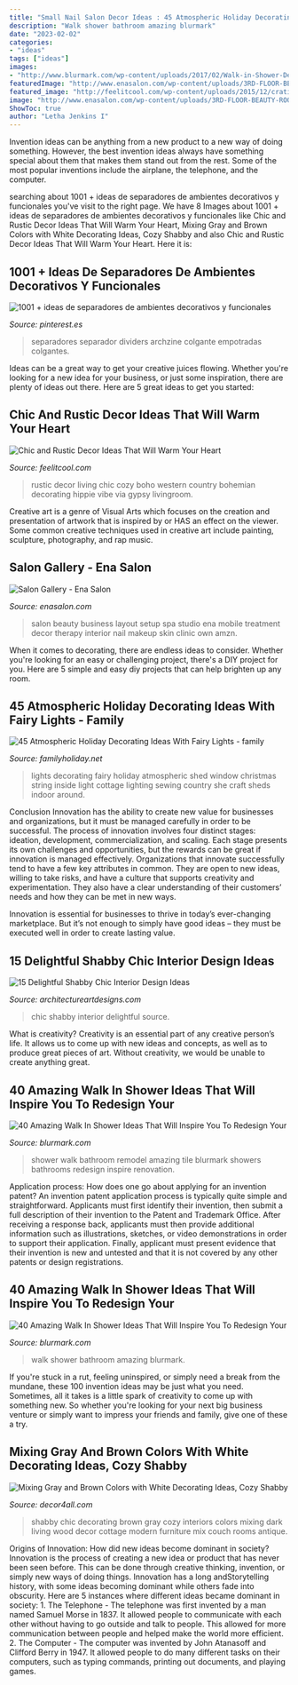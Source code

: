 ```yaml
---
title: "Small Nail Salon Decor Ideas : 45 Atmospheric Holiday Decorating Ideas With Fairy Lights"
description: "Walk shower bathroom amazing blurmark"
date: "2023-02-02"
categories:
- "ideas"
tags: ["ideas"]
images:
- "http://www.blurmark.com/wp-content/uploads/2017/02/Walk-in-Shower-Design-22.jpg"
featuredImage: "http://www.enasalon.com/wp-content/uploads/3RD-FLOOR-BEAUTY-ROOM_00173.jpg"
featured_image: "http://feelitcool.com/wp-content/uploads/2015/12/crative-cozy-rustic-living-room.jpg"
image: "http://www.enasalon.com/wp-content/uploads/3RD-FLOOR-BEAUTY-ROOM_00173.jpg"
ShowToc: true
author: "Letha Jenkins I"
---
```



Invention ideas can be anything from a new product to a new way of doing something. However, the best invention ideas always have something special about them that makes them stand out from the rest. Some of the most popular inventions include the airplane, the telephone, and the computer.

	

		
searching about 1001 + ideas de separadores de ambientes decorativos y funcionales you've visit to the right page. We have 8 Images about 1001 + ideas de separadores de ambientes decorativos y funcionales like Chic and Rustic Decor Ideas That Will Warm Your Heart, Mixing Gray and Brown Colors with White Decorating Ideas, Cozy Shabby and also Chic and Rustic Decor Ideas That Will Warm Your Heart. Here it is:
		
    
## 1001 + Ideas De Separadores De Ambientes Decorativos Y Funcionales

<img loading=lazy src="https://i.pinimg.com/736x/9b/53/38/9b5338706bdd9866f4a5f8b038e71764.jpg" onerror="this.onerror=null;this.src='https://tse3.mm.bing.net/th?id=OIP.sD3tg2Yp-qptwgBgmDdSAgHaLK&amp;pid=15.1';" alt="1001 + ideas de separadores de ambientes decorativos y funcionales">

_Source: pinterest.es_

>separadores separador dividers archzine colgante empotradas colgantes. 

	

Ideas can be a great way to get your creative juices flowing. Whether you're looking for a new idea for your business, or just some inspiration, there are plenty of ideas out there. Here are 5 great ideas to get you started: 

    
## Chic And Rustic Decor Ideas That Will Warm Your Heart

<img loading=lazy src="http://feelitcool.com/wp-content/uploads/2015/12/crative-cozy-rustic-living-room.jpg" onerror="this.onerror=null;this.src='https://tse3.mm.bing.net/th?id=OIP.SBgc-x2Dx2pfyh5nrsBFzgHaJ4&amp;pid=15.1';" alt="Chic and Rustic Decor Ideas That Will Warm Your Heart">

_Source: feelitcool.com_

>rustic decor living chic cozy boho western country bohemian decorating hippie vibe via gypsy livingroom. 

	

Creative art is a genre of Visual Arts which focuses on the creation and presentation of artwork that is inspired by or HAS an effect on the viewer. Some common creative techniques used in creative art include painting, sculpture, photography, and rap music.

    
## Salon Gallery - Ena Salon

<img loading=lazy src="http://www.enasalon.com/wp-content/uploads/3RD-FLOOR-BEAUTY-ROOM_00173.jpg" onerror="this.onerror=null;this.src='https://tse2.mm.bing.net/th?id=OIP.5-6T4W6TP8jpLX6FUjGemwHaFj&amp;pid=15.1';" alt="Salon Gallery - Ena Salon">

_Source: enasalon.com_

>salon beauty business layout setup spa studio ena mobile treatment decor therapy interior nail makeup skin clinic own amzn. 

	

When it comes to decorating, there are endless ideas to consider. Whether you're looking for an easy or challenging project, there's a DIY project for you. Here are 5 simple and easy diy projects that can help brighten up any room.

    
## 45 Atmospheric Holiday Decorating Ideas With Fairy Lights - Family

<img loading=lazy src="http://www.familyholiday.net/wp-content/uploads/2015/01/45-Atmospheric-Holiday-Decorating-Ideas-With-Fairy-Lights-29.jpg" onerror="this.onerror=null;this.src='https://tse2.mm.bing.net/th?id=OIP.4WYj07DHVJibHZjMuooJYwHaLG&amp;pid=15.1';" alt="45 Atmospheric Holiday Decorating Ideas With Fairy Lights - family">

_Source: familyholiday.net_

>lights decorating fairy holiday atmospheric shed window christmas string inside light cottage lighting sewing country she craft sheds indoor around. 

	

Conclusion
Innovation has the ability to create new value for businesses and organizations, but it must be managed carefully in order to be successful. The process of innovation involves four distinct stages: ideation, development, commercialization, and scaling. Each stage presents its own challenges and opportunities, but the rewards can be great if innovation is managed effectively.
Organizations that innovate successfully tend to have a few key attributes in common. They are open to new ideas, willing to take risks, and have a culture that supports creativity and experimentation. They also have a clear understanding of their customers’ needs and how they can be met in new ways.

 Innovation is essential for businesses to thrive in today’s ever-changing marketplace. But it’s not enough to simply have good ideas – they must be executed well in order to create lasting value.

    
## 15 Delightful Shabby Chic Interior Design Ideas

<img loading=lazy src="https://www.architectureartdesigns.com/wp-content/uploads/2015/01/1266.jpg" onerror="this.onerror=null;this.src='https://tse2.mm.bing.net/th?id=OIP.IWdJC-AFSpETIgKvymNXPwHaLI&amp;pid=15.1';" alt="15 Delightful Shabby Chic Interior Design Ideas">

_Source: architectureartdesigns.com_

>chic shabby interior delightful source. 

	

What is creativity?
Creativity is an essential part of any creative person’s life. It allows us to come up with new ideas and concepts, as well as to produce great pieces of art. Without creativity, we would be unable to create anything great.

    
## 40 Amazing Walk In Shower Ideas That Will Inspire You To Redesign Your

<img loading=lazy src="http://www.blurmark.com/wp-content/uploads/2017/02/Walk-in-Shower-Design-22.jpg" onerror="this.onerror=null;this.src='https://tse1.mm.bing.net/th?id=OIP.fQ5x_jDEdXhUqnrzuNWxjgHaJQ&amp;pid=15.1';" alt="40 Amazing Walk In Shower Ideas That Will Inspire You To Redesign Your">

_Source: blurmark.com_

>shower walk bathroom remodel amazing tile blurmark showers bathrooms redesign inspire renovation. 

	

Application process: How does one go about applying for an invention patent?
An invention patent application process is typically quite simple and straightforward. Applicants must first identify their invention, then submit a full description of their invention to the Patent and Trademark Office. After receiving a response back, applicants must then provide additional information such as illustrations, sketches, or video demonstrations in order to support their application. Finally, applicant must present evidence that their invention is new and untested and that it is not covered by any other patents or design registrations.

    
## 40 Amazing Walk In Shower Ideas That Will Inspire You To Redesign Your

<img loading=lazy src="http://www.blurmark.com/wp-content/uploads/2017/02/Walk-in-Shower-Design-20.jpg" onerror="this.onerror=null;this.src='https://tse2.mm.bing.net/th?id=OIP.NYObRcyXbnhtVAuNpnhrVAHaJ4&amp;pid=15.1';" alt="40 Amazing Walk In Shower Ideas That Will Inspire You To Redesign Your">

_Source: blurmark.com_

>walk shower bathroom amazing blurmark. 

	

If you're stuck in a rut, feeling uninspired, or simply need a break from the mundane, these 100 invention ideas may be just what you need. Sometimes, all it takes is a little spark of creativity to come up with something new. So whether you're looking for your next big business venture or simply want to impress your friends and family, give one of these a try.

    
## Mixing Gray And Brown Colors With White Decorating Ideas, Cozy Shabby

<img loading=lazy src="http://www.decor4all.com/wp-content/uploads/2015/07/shabby-chic-ideas-vintage-style-6.jpg" onerror="this.onerror=null;this.src='https://tse3.mm.bing.net/th?id=OIP.YAZ7SH83IDQzG-Q5SCGH6gHaJl&amp;pid=15.1';" alt="Mixing Gray and Brown Colors with White Decorating Ideas, Cozy Shabby">

_Source: decor4all.com_

>shabby chic decorating brown gray cozy interiors colors mixing dark living wood decor cottage modern furniture mix couch rooms antique. 

	

Origins of Innovation: How did new ideas become dominant in society?
Innovation is the process of creating a new idea or product that has never been seen before. This can be done through creative thinking, invention, or simply new ways of doing things. Innovation has a long andStorytelling history, with some ideas becoming dominant while others fade into obscurity. Here are 5 instances where different ideas became dominant in society: 1. The Telephone - The telephone was first invented by a man named Samuel Morse in 1837. It allowed people to communicate with each other without having to go outside and talk to people. This allowed for more communication between people and helped make the world more efficient. 2. The Computer - The computer was invented by John Atanasoff and Clifford Berry in 1947. It allowed people to do many different tasks on their computers, such as typing commands, printing out documents, and playing games.

